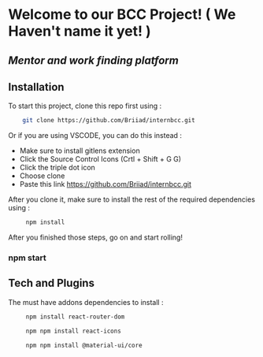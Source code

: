 # Welcome to our BCC Project! ( We Haven't name it yet! )

## _Mentor and work finding platform_

## Installation

To start this project, clone this repo first using :
```sh
    git clone https://github.com/Briiad/internbcc.git
```

Or if you are using VSCODE, you can do this instead :

- Make sure to install gitlens extension
- Click the Source Control Icons (Crtl + Shift + G G)
- Click the triple dot icon
- Choose clone
- Paste this link https://github.com/Briiad/internbcc.git

After you clone it, make sure to install the rest of the required dependencies using :
```sh
     npm install
```


After you finished those steps, go on and start rolling!
### npm start

## Tech and Plugins

The must have addons dependencies to install :
```sh
     npm install react-router-dom
```
```sh
     npm npm install react-icons
```
```sh
     npm npm install @material-ui/core
```